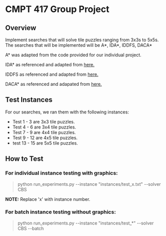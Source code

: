 # CMPT 417 Group Project

## Overview

Implement searches that will solve tile puzzles ranging from 3x3s to 5x5s. The searches that will be implemented will be A*, IDA*, IDDFS, DACA*

A* was adapted from the code provided for our individual project.

IDA* as referenced and adapted from [here.](https://en.wikipedia.org/wiki/Iterative_deepening_depth-first_search)

IDDFS as referenced and adapted from [here.](https://doi.org/10.1016/0004-3702(85)90084-0)

DACA* as referenced and adapated from [here.](https://www.kopf.com.br/kaplof/how-to-solve-any-slide-puzzle-regardless-of-its-size/)

## Test Instances

For our searches, we ran them with the following instances:

- Test 1 - 3 are 3x3 tile puzzles.
- Test 4 - 6 are 3x4 tile puzzles.
- Test 7 - 9 are 4x4 tile puzzles.
- Test 9 - 12 are 4x5 tile puzzles.
- test 13 - 15 are 5x5 tile puzzles.

## How to Test

### For individual instance testing with graphics:
> python run_experiments.py --instance "instances/test_x.txt" --solver CBS

**NOTE:** Replace 'x' with instance number.

### For batch instance testing without graphics:
> python run_experiments.py --instance "instances/test_*" --solver CBS --batch
